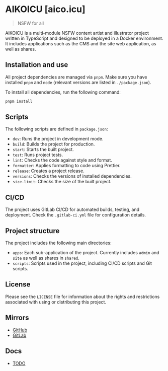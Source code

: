 # AIKOICU [aico.icu]

> NSFW for all

AIKOICU is a multi-module NSFW content artist and illustrator project written in TypeScript and designed to be deployed in a Docker environment. It includes applications such as the CMS and the site web application, as well as shares.

## Installation and use

All project dependencies are managed via `pnpm`. Make sure you have installed `pnpm` and `node` (relevant versions are listed in `./package.json`).

To install all dependencies, run the following command:

```bash
pnpm install
```

## Scripts

The following scripts are defined in `package.json`:

- `dev`: Runs the project in development mode.
- `build`: Builds the project for production.
- `start`: Starts the built project.
- `test`: Runs project tests.
- `lint`: Checks the code against style and format.
- `formatter`: Applies formatting to code using Prettier.
- `release`: Creates a project release.
- `versions`: Checks the versions of installed dependencies.
- `size-limit`: Checks the size of the built project.

## CI/CD

The project uses GitLab CI/CD for automated builds, testing, and deployment. Check the `.gitlab-ci.yml` file for configuration details.

## Project structure

The project includes the following main directories:

- `apps`: Each sub-application of the project. Currently includes `admin` and `site` as well as shares in `shared`.
- `scripts`: Scripts used in the project, including CI/CD scripts and Git scripts.

## License

Please see the `LICENSE` file for information about the rights and restrictions associated with using or distributing this project.

## Mirrors

- [GitHub](https://github.com/aikoicu/aikoicu)
- [GitLab](https://gitlab.com/aiko.icu/aikoicu)

## Docs

- [TODO](./docs/TODO.md)
